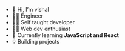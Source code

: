 - 👋 Hi, I’m vishal
- 👩‍🎓 Engineer
- 👩‍💻 Self taught developer 
- 👩‍💻 Web dev enthusiast
- 🌱 Currently learning **JavaScript and React**
- 💡 Building projects

<!---
vishal804/vishal804 is a ✨ special ✨ repository because its `README.md` (this file) appears on your GitHub profile.
You can click the Preview link to take a look at your changes.
--->
